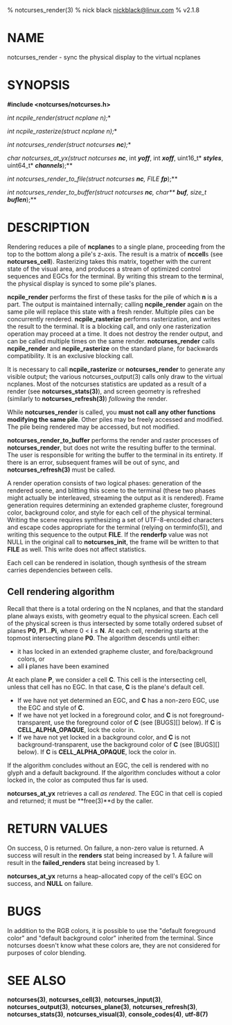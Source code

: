 % notcurses_render(3)
% nick black <nickblack@linux.com>
% v2.1.8

# NAME

notcurses_render - sync the physical display to the virtual ncplanes

# SYNOPSIS

**#include <notcurses/notcurses.h>**

**int ncpile_render(struct ncplane* n);**

**int ncpile_rasterize(struct ncplane* n);**

**int notcurses_render(struct notcurses* ***nc***);**

**char* notcurses_at_yx(struct notcurses* ***nc***, int ***yoff***, int ***xoff***, uint16_t* ***styles***, uint64_t* ***channels***);**

**int notcurses_render_to_file(struct notcurses* ***nc***, FILE* ***fp***);**

**int notcurses_render_to_buffer(struct notcurses* ***nc***, char\*\* ***buf***, size_t* ***buflen***);**

# DESCRIPTION

Rendering reduces a pile of **ncplane**s to a single plane, proceeding from the
top to the bottom along a pile's z-axis. The result is a matrix of **nccell**s
(see **notcurses_cell**). Rasterizing takes this matrix, together with the
current state of the visual area, and produces a stream of optimized control
sequences and EGCs for the terminal. By writing this stream to the terminal,
the physical display is synced to some pile's planes.

**ncpile_render** performs the first of these tasks for the pile of which **n**
is a part. The output is maintained internally; calling **ncpile_render** again
on the same pile will replace this state with a fresh render. Multiple piles
can be concurrently rendered. **ncpile_rasterize** performs rasterization, and
writes the result to the terminal. It is a blocking call, and only one
rasterization operation may proceed at a time. It does not destroy the
render output, and can be called multiple times on the same render.
**notcurses_render** calls **ncpile_render** and **ncpile_rasterize** on the
standard plane, for backwards compatibility. It is an exclusive blocking call.

It is necessary to call **ncpile_rasterize** or **notcurses_render** to
generate any visible output; the various notcurses_output(3) calls only draw to
the virtual ncplanes. Most of the notcurses statistics are updated as a result
of a render (see **notcurses_stats(3)**), and screen geometry is refreshed
(similarly to **notcurses_refresh(3)**) *following* the render.

While **notcurses_render** is called, you **must not call any other functions
modifying the same pile**. Other piles may be freely accessed and modified.
The pile being rendered may be accessed, but not modified.

**notcurses_render_to_buffer** performs the render and raster processes of
**notcurses_render**, but does not write the resulting buffer to the
terminal. The user is responsible for writing the buffer to the terminal in
its entirety. If there is an error, subsequent frames will be out of sync,
and **notcurses_refresh(3)** must be called.

A render operation consists of two logical phases: generation of the rendered
scene, and blitting this scene to the terminal (these two phases might actually
be interleaved, streaming the output as it is rendered). Frame generation
requires determining an extended grapheme cluster, foreground color, background
color, and style for each cell of the physical terminal. Writing the scene
requires synthesizing a set of UTF-8-encoded characters and escape codes
appropriate for the terminal (relying on terminfo(5)), and writing this
sequence to the output **FILE**. If the **renderfp** value was not NULL in the
original call to **notcurses_init**, the frame will be written to that **FILE**
as well. This write does not affect statistics.

Each cell can be rendered in isolation, though synthesis of the stream carries
dependencies between cells.

## Cell rendering algorithm

Recall that there is a total ordering on the N ncplanes, and that the standard
plane always exists, with geometry equal to the physical screen. Each cell of
the physical screen is thus intersected by some totally ordered subset of
planes **P0**, **P1**...**Pi**, where 0 < **i** ≤ **N**. At each cell, rendering starts at
the topmost intersecting plane **P0**. The algorithm descends until either:

* it has locked in an extended grapheme cluster, and fore/background colors, or
* all **i** planes have been examined

At each plane **P**, we consider a cell **C**. This cell is the intersecting cell,
unless that cell has no EGC. In that case, **C** is the plane's default cell.

* If we have not yet determined an EGC, and **C** has a non-zero EGC, use the EGC and style of **C**.
* If we have not yet locked in a foreground color, and **C** is not foreground-transparent, use the foreground color of **C** (see [BUGS][] below). If **C** is **CELL_ALPHA_OPAQUE**, lock the color in.
* If we have not yet locked in a background color, and **C** is not background-transparent, use the background color of **C** (see [BUGS][] below). If **C** is **CELL_ALPHA_OPAQUE**, lock the color in.

If the algorithm concludes without an EGC, the cell is rendered with no glyph
and a default background. If the algorithm concludes without a color locked in,
the color as computed thus far is used.

**notcurses_at_yx** retrieves a call *as rendered*. The EGC in that cell is
copied and returned; it must be **free(3)**d by the caller.

# RETURN VALUES

On success, 0 is returned. On failure, a non-zero value is returned. A success
will result in the **renders** stat being increased by 1. A failure will result
in the **failed_renders** stat being increased by 1.

**notcurses_at_yx** returns a heap-allocated copy of the cell's EGC on success,
and **NULL** on failure.

# BUGS

In addition to the RGB colors, it is possible to use the "default foreground color"
and "default background color" inherited from the terminal. Since
notcurses doesn't know what these colors are, they are not considered for
purposes of color blending.

# SEE ALSO

**notcurses(3)**,
**notcurses_cell(3)**,
**notcurses_input(3)**,
**notcurses_output(3)**,
**notcurses_plane(3)**,
**notcurses_refresh(3)**,
**notcurses_stats(3)**,
**notcurses_visual(3)**,
**console_codes(4)**,
**utf-8(7)**
